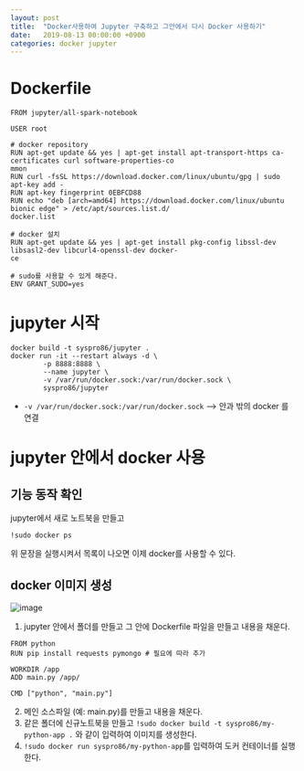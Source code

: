 ```yaml
---
layout: post
title:  "Docker사용하여 Jupyter 구축하고 그안에서 다시 Docker 사용하기"
date:   2019-08-13 00:00:00 +0900
categories: docker jupyter
---
```


# Dockerfile

```
FROM jupyter/all-spark-notebook
  
USER root

# docker repository
RUN apt-get update && yes | apt-get install apt-transport-https ca-certificates curl software-properties-co
mmon
RUN curl -fsSL https://download.docker.com/linux/ubuntu/gpg | sudo apt-key add -
RUN apt-key fingerprint 0EBFCD88
RUN echo "deb [arch=amd64] https://download.docker.com/linux/ubuntu bionic edge" > /etc/apt/sources.list.d/
docker.list

# docker 설치
RUN apt-get update && yes | apt-get install pkg-config libssl-dev libsasl2-dev libcurl4-openssl-dev docker-
ce

# sudo를 사용할 수 있게 해준다.
ENV GRANT_SUDO=yes
```

# jupyter 시작

```
docker build -t syspro86/jupyter .
docker run -it --restart always -d \
        -p 8888:8888 \
        --name jupyter \
        -v /var/run/docker.sock:/var/run/docker.sock \
        syspro86/jupyter
```

* `-v /var/run/docker.sock:/var/run/docker.sock` --> 안과 밖의 docker 를 연결

# jupyter 안에서 docker 사용

## 기능 동작 확인

jupyter에서 새로 노트북을 만들고 

```
!sudo docker ps
```

위 문장을 실행시켜서 목록이 나오면 이제 docker를 사용할 수 있다.

## docker 이미지 생성

![image](https://user-images.githubusercontent.com/31230327/63405070-80c67c80-c420-11e9-8079-9920ac322b7f.png)

1. jupyter 안에서 폴더를 만들고 그 안에 Dockerfile 파일을 만들고 내용을 채운다.
```
FROM python
RUN pip install requests pymongo # 필요에 따라 추가

WORKDIR /app
ADD main.py /app/

CMD ["python", "main.py"]
```
2. 메인 소스파일 (예: main.py)를 만들고 내용을 채운다.
3. 같은 폴더에 신규노트북을 만들고 `!sudo docker build -t syspro86/my-python-app .` 와 같이 입력하여 이미지를 생성한다.
4. `!sudo docker run syspro86/my-python-app`를 입력하여 도커 컨테이너를 실행한다.

